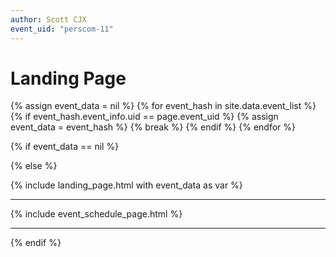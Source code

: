 ```yaml
---
author: Scott CJX
event_uid: "perscom-11"
---
```


# Landing Page

<!-- {% assign event_data = site.data.events.items[page.event_uid] %} -->

{% assign event_data = nil %}
{% for event_hash in site.data.event_list %}
  {% if event_hash.event_info.uid == page.event_uid %}
    {% assign event_data = event_hash %}
    {% break %}
  {% endif %}
{% endfor %}

{% if event_data == nil %}

{% else %}

{% include landing_page.html with event_data as var %}

<hr>

{% include event_schedule_page.html %}

<hr>

{% endif %}
